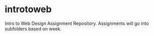 # introtoweb
Intro to Web Design Assignment Repository.
Assignments will go into subfolders based on week. 

